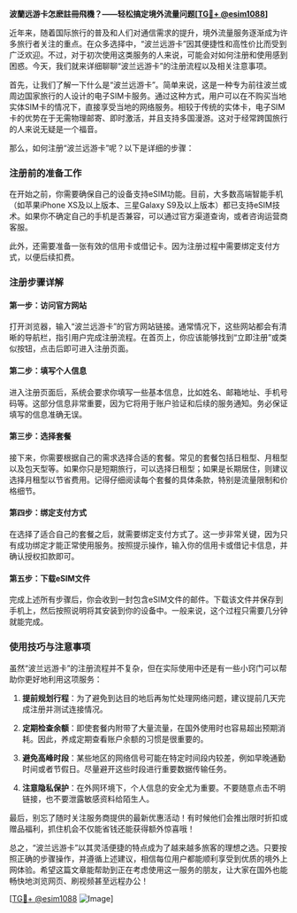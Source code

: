 **波蘭远游卡怎麽註冊飛機？——轻松搞定境外流量问题[[TG💪+ @esim1088](https://t.me/s/esim1088)]**

近年来，随着国际旅行的普及和人们对通信需求的提升，境外流量服务逐渐成为许多旅行者关注的重点。在众多选择中，“波兰远游卡”因其便捷性和高性价比而受到广泛欢迎。不过，对于初次使用这类服务的人来说，可能会对如何注册和使用感到困惑。今天，我们就来详细聊聊“波兰远游卡”的注册流程以及相关注意事项。

首先，让我们了解一下什么是“波兰远游卡”。简单来说，这是一种专为前往波兰或周边国家旅行的人设计的电子SIM卡服务。通过这种方式，用户可以在不购买当地实体SIM卡的情况下，直接享受当地的网络服务。相较于传统的实体卡，电子SIM卡的优势在于无需物理邮寄、即时激活，并且支持多国漫游。这对于经常跨国旅行的人来说无疑是一个福音。

那么，如何注册“波兰远游卡”呢？以下是详细的步骤：

### 注册前的准备工作

在开始之前，你需要确保自己的设备支持eSIM功能。目前，大多数高端智能手机（如苹果iPhone XS及以上版本、三星Galaxy S9及以上版本）都已支持eSIM技术。如果你不确定自己的手机是否兼容，可以通过官方渠道查询，或者咨询运营商客服。

此外，还需要准备一张有效的信用卡或借记卡。因为注册过程中需要绑定支付方式，以便后续扣费。

### 注册步骤详解

#### 第一步：访问官方网站

打开浏览器，输入“波兰远游卡”的官方网站链接。通常情况下，这些网站都会有清晰的导航栏，指引用户完成注册流程。在首页上，你应该能够找到“立即注册”或类似按钮，点击后即可进入注册页面。

#### 第二步：填写个人信息

进入注册页面后，系统会要求你填写一些基本信息，比如姓名、邮箱地址、手机号码等。这部分信息非常重要，因为它将用于账户验证和后续的服务通知。务必保证填写的信息准确无误。

#### 第三步：选择套餐

接下来，你需要根据自己的需求选择合适的套餐。常见的套餐包括日租型、月租型以及包天型等。如果你只是短期旅行，可以选择日租型；如果是长期居住，则建议选择月租型以节省费用。记得仔细阅读每个套餐的具体条款，特别是流量限制和价格细节。

#### 第四步：绑定支付方式

在选择了适合自己的套餐之后，就需要绑定支付方式了。这一步非常关键，因为只有成功绑定才能正常使用服务。按照提示操作，输入你的信用卡或借记卡信息，并确认授权扣款即可。

#### 第五步：下载eSIM文件

完成上述所有步骤后，你会收到一封包含eSIM文件的邮件。下载该文件并保存到手机上，然后按照说明将其安装到你的设备中。一般来说，这个过程只需要几分钟就能完成。

### 使用技巧与注意事项

虽然“波兰远游卡”的注册流程并不复杂，但在实际使用中还是有一些小窍门可以帮助你更好地利用这项服务：

1. **提前规划行程**：为了避免到达目的地后再匆忙处理网络问题，建议提前几天完成注册并测试连接情况。
   
2. **定期检查余额**：即使套餐内附带了大量流量，在国外使用时也容易超出预期消耗。因此，养成定期查看账户余额的习惯是很重要的。

3. **避免高峰时段**：某些地区的网络信号可能在特定时间段内较差，例如早晚通勤时间或者节假日。尽量避开这些时段进行重要数据传输任务。

4. **注意隐私保护**：在外网环境下，个人信息的安全尤为重要。不要随意点击不明链接，也不要泄露敏感资料给陌生人。

最后，别忘了随时关注服务商提供的最新优惠活动！有时候他们会推出限时折扣或赠品福利，抓住机会不仅能省钱还能获得额外惊喜哦！

总之，“波兰远游卡”以其灵活便捷的特点成为了越来越多旅客的理想之选。只要按照正确的步骤操作，并遵循上述建议，相信每位用户都能顺利享受到优质的境外上网体验。希望这篇文章能帮助到正在考虑使用这一服务的朋友，让大家在国外也能畅快地浏览网页、刷视频甚至远程办公！

[[TG💪+ @esim1088](https://t.me/s/esim1088) ![Image](https://i.postimg.cc/4NQfJmqS/Snipaste-2025-05-13-00-14-12.png)]